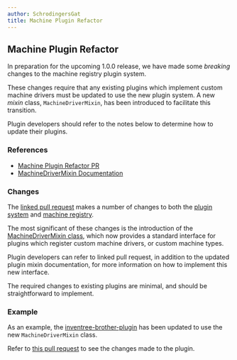 ```yaml
---
author: SchrodingersGat
title: Machine Plugin Refactor
---
```


## Machine Plugin Refactor

In preparation for the upcoming 1.0.0 release, we have made some *breaking* changes to the machine registry plugin system.

These changes require that any existing plugins which implement custom machine drivers must be updated to use the new plugin system. A new *mixin* class, `MachineDriverMixin`, has been introduced to facilitate this transition.

Plugin developers should refer to the notes below to determine how to update their plugins.

### References

- [Machine Plugin Refactor PR](https://github.com/inventree/InvenTree/pull/10150)
- [MachineDriverMixin Documentation](https://docs.inventree.org/en/latest/plugins/mixins/machine/)

### Changes

The [linked pull request](https://github.com/inventree/InvenTree/pull/10150) makes a number of changes to both the [plugin system](https://docs.inventree.org/en/latest/plugins/) and [machine registry](https://docs.inventree.org/en/latest/plugins/machines/overview/).

The most significant of these changes is the introduction of the [MachineDriverMixin class](https://docs.inventree.org/en/latest/plugins/mixins/machine/), which now provides a standard interface for plugins which register custom machine drivers, or custom machine types.

Plugin developers can refer to linked pull request, in addition to the updated plugin mixin documentation, for more information on how to implement this new interface.

The required changes to existing plugins are minimal, and should be straightforward to implement.

### Example

As an example, the [inventree-brother-plugin](https://github.com/inventree/inventree-brother-plugin/) has been updated to use the new `MachineDriverMixin` class.

Refer to [this pull request](https://github.com/inventree/inventree-brother-plugin/pull/60) to see the changes made to the plugin.

